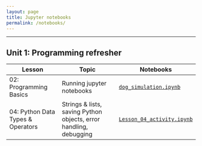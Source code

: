 ```yaml
---
layout: page
title: Jupyter notebooks
permalink: /notebooks/
---
```


---
## Unit 1: Programming refresher

| Lesson                 | Topic                     | Notebooks                                                                                                         |
|------------------------|---------------------------|-------------------------------------------------------------------------------------------------------------------|
| 02: Programming Basics | Running jupyter notebooks | <a href="https://gperdrizet.github.io/FSA_devops/assets/notebooks/unit1/dog_simulation.ipynb" download>`dog_simulation.ipynb`<a/> |
| 04: Python Data Types & Operators | Strings & lists, saving Python objects, error handling, debugging | <a href="https://gperdrizet.github.io/FSA_devops/assets/notebooks/unit1/Lesson_04_activity.ipynb" download>`Lesson_04_activity.ipynb`</a> |